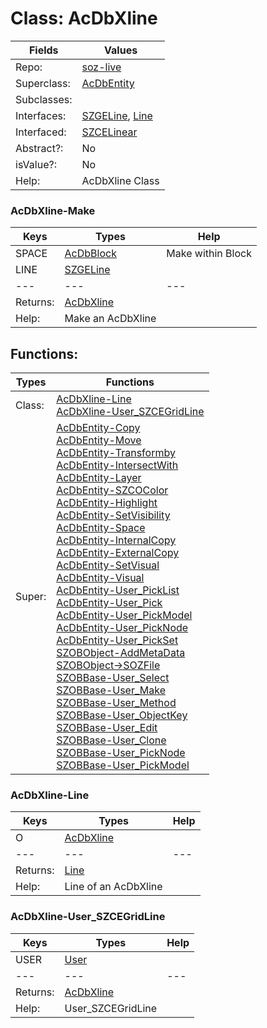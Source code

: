 
# Class:	AcDbXline

| Fields | Values |
| --------- | --------- |
| Repo: | [soz-live](/repos/soz-live.html) |
| Superclass: | [AcDbEntity](AcDbEntity.html) |
| Subclasses: |  |
| Interfaces: | [SZGELine](SZGELine.html), [Line](Line.html) |
| Interfaced: | [SZCELinear](SZCELinear.html) |
| Abstract?: | No |
| isValue?: | No |
| Help: | AcDbXline Class |

### AcDbXline-Make

| Keys | Types | Help |
| --------- | --------- | --------- |
| SPACE | [AcDbBlock](AcDbBlock.html) | Make within Block |
| LINE | [SZGELine](SZGELine.html) |  |
| --- | --- | --- |
| Returns: | [AcDbXline](AcDbXline.html) |
| Help: | Make an AcDbXline |


## Functions:

| Types | Functions |
| --------- | --------- |
| Class: | [AcDbXline-Line](#AcDbXline-Line) <br> [AcDbXline-User_SZCEGridLine](#AcDbXline-User_SZCEGridLine) |
| Super: | [AcDbEntity-Copy](AcDbEntity.html) <br> [AcDbEntity-Move](AcDbEntity.html) <br> [AcDbEntity-Transformby](AcDbEntity.html) <br> [AcDbEntity-IntersectWith](AcDbEntity.html) <br> [AcDbEntity-Layer](AcDbEntity.html) <br> [AcDbEntity-SZCOColor](AcDbEntity.html) <br> [AcDbEntity-Highlight](AcDbEntity.html) <br> [AcDbEntity-SetVisibility](AcDbEntity.html) <br> [AcDbEntity-Space](AcDbEntity.html) <br> [AcDbEntity-InternalCopy](AcDbEntity.html) <br> [AcDbEntity-ExternalCopy](AcDbEntity.html) <br> [AcDbEntity-SetVisual](AcDbEntity.html) <br> [AcDbEntity-Visual](AcDbEntity.html) <br> [AcDbEntity-User_PickList](AcDbEntity.html) <br> [AcDbEntity-User_Pick](AcDbEntity.html) <br> [AcDbEntity-User_PickModel](AcDbEntity.html) <br> [AcDbEntity-User_PickNode](AcDbEntity.html) <br> [AcDbEntity-User_PickSet](AcDbEntity.html) <br> [SZOBObject-AddMetaData](SZOBObject.html) <br> [SZOBObject->SOZFile](SZOBObject.html) <br> [SZOBBase-User_Select](SZOBBase.html) <br> [SZOBBase-User_Make](SZOBBase.html) <br> [SZOBBase-User_Method](SZOBBase.html) <br> [SZOBBase-User_ObjectKey](SZOBBase.html) <br> [SZOBBase-User_Edit](SZOBBase.html) <br> [SZOBBase-User_Clone](SZOBBase.html) <br> [SZOBBase-User_PickNode](SZOBBase.html) <br> [SZOBBase-User_PickModel](SZOBBase.html) |


### AcDbXline-Line

| Keys | Types | Help |
| --------- | --------- | --------- |
| O | [AcDbXline](AcDbXline.html) |  |
| --- | --- | --- |
| Returns: | [Line](Line.html) |
| Help: | Line of an AcDbXline |

### AcDbXline-User_SZCEGridLine

| Keys | Types | Help |
| --------- | --------- | --------- |
| USER | [User](User.html) |  |
| --- | --- | --- |
| Returns: | [AcDbXline](AcDbXline.html) |
| Help: | User_SZCEGridLine |

